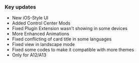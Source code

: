 
### Key updates
- New iOS-Style UI
- Added Control Center Mods
- Fixed Plugin Extension wasn't showing in some devices
- More Enhanced Animations
- Fixed conflicting of card title in some languages
- Fixed view in landscape mode
- Fixed some codes to make it compatible with more themes
- Only for A12/A13
